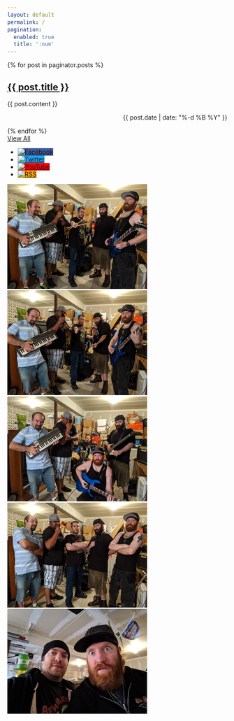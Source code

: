 ```yaml
---
layout: default
permalink: /
pagination: 
  enabled: true
  title: ':num'
---
```

<div class="row">
  <div class="left column notes">
{% for post in paginator.posts %}
<div>
<a href="{{ post.url | replace: '.html', '' }}"><h2>{{ post.title }}</h2></a>
<p>{{ post.content }}</p>
<p style="text-align: right;">{{ post.date | date: "%-d %B %Y" }}</p>
</div>
{% endfor %}

<div class="pagination">
    <a href="/posts">View All</a>
</div>

  </div>
  <div class="right column">
    <ul class="links">
      <li><a href="https://facebook.com/incarceratedwombats" style="background-color: #3B5998;"><img src="https://cdn.jsdelivr.net/npm/simple-icons/icons/facebook.svg" alt="Facebook"></a></li>
      <li><a href="https://twitter.com/followthewombat" style="background-color: #1da1f2;"><img src="https://cdn.jsdelivr.net/npm/simple-icons/icons/twitter.svg" alt="Twitter"></a></li>
      <li><a href="https://youtube.com/user/followthewombat" style="background-color: #f00;"><img src="https://cdn.jsdelivr.net/npm/simple-icons/icons/youtube.svg" alt="YouTube"></a></li>
      <li><a href="/rss" style="background-color: #ffa500;"><img src="https://cdn.jsdelivr.net/npm/simple-icons/icons/rss.svg" alt="RSS"></a></li>
    </ul>
    <div class="thumbnails">
      <a href="/images/photos/00133.jpg" data-fancybox="gallery"><img src="/images/photos/320x/00133.jpg" alt=""></a>
      <a href="/images/photos/00132.jpg" data-fancybox="gallery"><img src="/images/photos/320x/00132.jpg" alt=""></a>
      <a href="/images/photos/00131.jpg" data-fancybox="gallery"><img src="/images/photos/320x/00131.jpg" alt=""></a>
      <a href="/images/photos/00130.jpg" data-fancybox="gallery"><img src="/images/photos/320x/00130.jpg" alt=""></a>
      <a href="/images/photos/00129.jpg" data-fancybox="gallery"><img src="/images/photos/320x/00129.jpg" alt=""></a>
    </div>
  </div>
</div>
